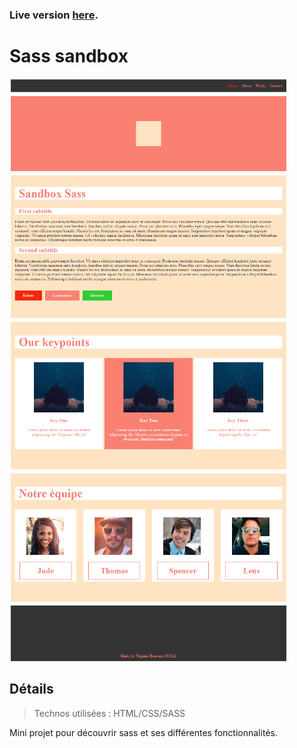 ### Live version [here](https://virginiebouvarel.github.io/sass-sandbox/dist/).

# Sass sandbox

![Design preview for this project ](./src/preview.png)

## Détails

> Technos utilisées : HTML/CSS/SASS

Mini projet pour découvrir sass et ses différentes fonctionnalités.<br><br>

